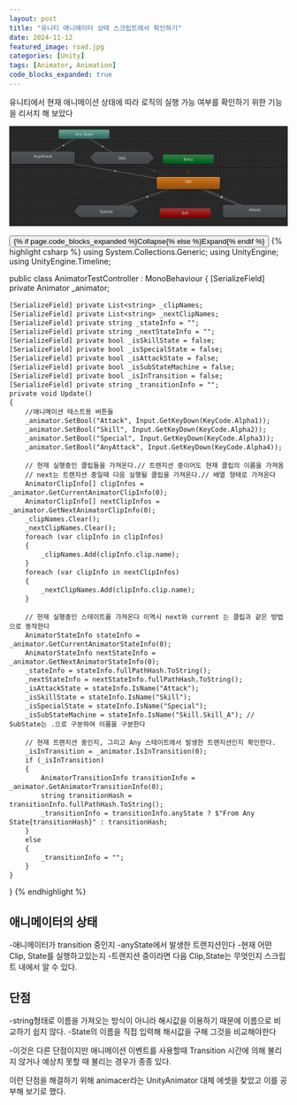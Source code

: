```yaml
---
layout: post
title: "유니티 애니메이터 상태 스크립트에서 확인하기"
date: 2024-11-12
featured_image: road.jpg
categories: [Unity]
tags: [Animator, Animation]
code_blocks_expanded: true
---
```



유니티에서 현재 애니메이션 상태에 따라 로직의 실행 가능 여부를 확인하기 위한 기능을 리서치 해 보았다

![애니메이터 이미지](image.png)
<div class="code-block-container {% if page.code_blocks_expanded %}expanded{% endif %}">
    <button class="code-toggle">{% if page.code_blocks_expanded %}Collapse{% else %}Expand{% endif %}</button>
    {% highlight csharp %}
using System.Collections.Generic;
using UnityEngine;
using UnityEngine.Timeline;

public class AnimatorTestController : MonoBehaviour
{
    [SerializeField] private Animator _animator;

    [SerializeField] private List<string> _clipNames;
    [SerializeField] private List<string> _nextClipNames;
    [SerializeField] private string _stateInfo = "";
    [SerializeField] private string _nextStateInfo = "";
    [SerializeField] private bool _isSkillState = false;
    [SerializeField] private bool _isSpecialState = false;
    [SerializeField] private bool _isAttackState = false;
    [SerializeField] private bool _isSubStateMachine = false;
    [SerializeField] private bool _isInTransition = false;
    [SerializeField] private string _transitionInfo = "";
    private void Update()
    {
        //애니메이션 테스트용 버튼들
        _animator.SetBool("Attack", Input.GetKeyDown(KeyCode.Alpha1));
        _animator.SetBool("Skill", Input.GetKeyDown(KeyCode.Alpha2));
        _animator.SetBool("Special", Input.GetKeyDown(KeyCode.Alpha3));
        _animator.SetBool("AnyAttack", Input.GetKeyDown(KeyCode.Alpha4));

        // 현재 실행중인 클립들을 가져온다.// 트렌지션 중이어도 현재 클립의 이름을 가져옴
        // next는 트랜지션 중일때 다음 실행될 클립을 가져온다.// 배열 형태로 가져온다
        AnimatorClipInfo[] clipInfos = _animator.GetCurrentAnimatorClipInfo(0);
        AnimatorClipInfo[] nextClipInfos = _animator.GetNextAnimatorClipInfo(0);
        _clipNames.Clear();
        _nextClipNames.Clear();
        foreach (var clipInfo in clipInfos)
        {
            _clipNames.Add(clipInfo.clip.name);
        }
        foreach (var clipInfo in nextClipInfos)
        {
            _nextClipNames.Add(clipInfo.clip.name);
        }

        // 현재 실행중인 스테이트를 가져온다 이역시 next와 current 는 클립과 같은 방법으로 동작한다
        AnimatorStateInfo stateInfo = _animator.GetCurrentAnimatorStateInfo(0);
        AnimatorStateInfo nextStateInfo = _animator.GetNextAnimatorStateInfo(0);
        _stateInfo = stateInfo.fullPathHash.ToString();
        _nextStateInfo = nextStateInfo.fullPathHash.ToString();
        _isAttackState = stateInfo.IsName("Attack");
        _isSkillState = stateInfo.IsName("Skill");
        _isSpecialState = stateInfo.IsName("Special");
        _isSubStateMachine = stateInfo.IsName("Skill.Skill_A"); // SubState는 .으로 구분하여 이름을 구분한다

        // 현재 트랜지션 중인지, 그리고 Any 스테이트에서 발생한 트랜지션인지 확인한다.
        _isInTransition = _animator.IsInTransition(0);
        if (_isInTransition)
        {
            AnimatorTransitionInfo transitionInfo = _animator.GetAnimatorTransitionInfo(0);
            string transitionHash = transitionInfo.fullPathHash.ToString();
            _transitionInfo = transitionInfo.anyState ? $"From Any State{transitionHash}" : transitionHash;
        }
        else
        {
            _transitionInfo = "";
        }
    }
}
    {% endhighlight %}
</div>


## 애니메이터의 상태
-애니메이터가 transition 중인지
-anyState에서 발생한 트랜지션인다
-현재 어떤 Clip, State를 실행하고있는지
-트랜지션 중이라면 다음 Clip,State는 무엇인지 스크립트 내에서 알 수 있다.

## 단점
-string형태로 이름을 가져오는 방식이 아니라 해시값을 이용하기 때문에 이름으로 비교하기 쉽지 않다.
-State의 이름을 직접 입력해 해시값을 구해 그것을 비교해야한다

-이것은 다른 단점이지만 애니메이션 이벤트를 사용할때 Transition 시간에 의해 불리지 않거나 예상치 못할 때 불리는 경우가 종종 있다.

 이런 단점을 해결하기 위해 animacer라는 UnityAnimator 대체 에셋을 찾았고 이를 공부해 보기로 했다.